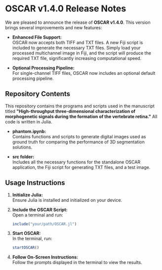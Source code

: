 # OSCAR v1.4.0 Release Notes

We are pleased to announce the release of **OSCAR v1.4.0**. This version brings several improvements and new features:

- **Enhanced File Support:**  
  OSCAR now accepts both TIFF and TXT files. A new Fiji script is included to generate the necessary TXT files. Simply load your processed multichannel image in Fiji, and the script will produce the required TXT file, significantly increasing computational speed.

- **Optional Processing Pipeline:**  
  For single-channel TIFF files, OSCAR now includes an optional default processing pipeline.

## Repository Contents

This repository contains the programs and scripts used in the manuscript titled **"High-throughput three-dimensional characterization of morphogenetic signals during the formation of the vertebrate retina."** All code is written in Julia.

- **phantom.ipynb:**  
  Contains functions and scripts to generate digital images used as ground truth for comparing the performance of 3D segmentation solutions.

- **src folder:**  
  Includes all the necessary functions for the standalone OSCAR application, the Fiji script for generating TXT files, and a test image.

## Usage Instructions

1. **Initialize Julia:**  
   Ensure Julia is installed and initialized on your device.

2. **Include the OSCAR Script:**  
   Open a terminal and run:
   
   ```julia
   include("your/path/OSCAR.jl")
   ```

3. **Start OSCAR:**  
   In the terminal, run:

   ```julia
   startOSCAR()
   ```

4. **Follow On-Screen Instructions:**  
   Follow the prompts displayed in the terminal to view the results.
